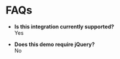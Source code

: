 # FAQs

- **Is this integration currently supported?** <br>
  Yes

- **Does this demo require jQuery?** <br>
  No
